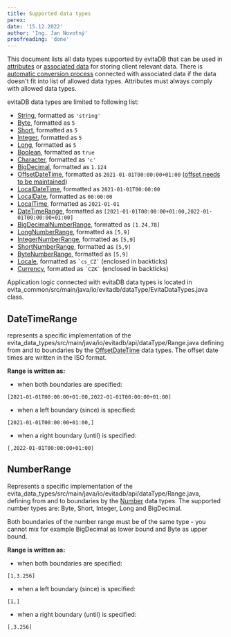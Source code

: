 ```yaml
---
title: Supported data types
perex:
date: '15.12.2022'
author: 'Ing. Jan Novotný'
proofreading: 'done'
---
```


This document lists all data types supported by evitaDB that can be used in [attributes](../index#attributes-unique-filterable-sortable-localized)
or [associated data](../index#associated-data) for storing client relevant data. There is
[automatic conversion process](associated_data_implicit_conversion) connected with associated data if the data
doesn't fit into list of allowed data types. Attributes must always comply with allowed data types.

evitaDB data types are limited to following list:

- [String](https://docs.oracle.com/en/java/javase/17/docs/api/java.base/java/lang/String.html), formatted as `'string'`
- [Byte](https://docs.oracle.com/en/java/javase/17/docs/api/java.base/java/lang/Byte.html), formatted as `5`
- [Short](https://docs.oracle.com/en/java/javase/17/docs/api/java.base/java/lang/Short.html), formatted as `5`
- [Integer](https://docs.oracle.com/en/java/javase/17/docs/api/java.base/java/lang/Integer.html), formatted as `5`
- [Long](https://docs.oracle.com/en/java/javase/17/docs/api/java.base/java/lang/Long.html), formatted as `5`
- [Boolean](https://docs.oracle.com/en/java/javase/17/docs/api/java.base/java/lang/Boolean.html), formatted as `true`
- [Character](https://docs.oracle.com/en/java/javase/17/docs/api/java.base/java/lang/Character.html), formatted as `'c'`
- [BigDecimal](https://docs.oracle.com/en/java/javase/17/docs/api/java.base/java/math/BigDecimal.html), formatted as `1.124`
- [OffsetDateTime](https://docs.oracle.com/en/java/javase/17/docs/api/java.base/java/time/OffsetDateTime.html), formatted as `2021-01-01T00:00:00+01:00` ([offset needs to be maintained](https://spin.atomicobject.com/2016/07/06/time-zones-offsets/))
- [LocalDateTime](https://docs.oracle.com/en/java/javase/17/docs/api/java.base/java/time/LocalDateTime.html), formatted as `2021-01-01T00:00:00`
- [LocalDate](https://docs.oracle.com/en/java/javase/17/docs/api/java.base/java/time/LocalDate.html), formatted as `00:00:00`
- [LocalTime](https://docs.oracle.com/en/java/javase/17/docs/api/java.base/java/time/LocalTime.html), formatted as `2021-01-01`
- [DateTimeRange](#datetimerange), formatted as `[2021-01-01T00:00:00+01:00,2022-01-01T00:00:00+01:00]`
- [BigDecimalNumberRange](#numberrange), formatted as `[1.24,78]`
- [LongNumberRange](#numberrange), formatted as `[5,9]`
- [IntegerNumberRange](#numberrange), formatted as `[5,9]`
- [ShortNumberRange](#numberrange), formatted as `[5,9]`
- [ByteNumberRange](#numberrange), formatted as `[5,9]`
- [Locale](https://docs.oracle.com/en/java/javase/17/docs/api/java.base/java/util/Locale.html), formatted as `` `cs_CZ` `` (enclosed in backticks)
- [Currency](https://docs.oracle.com/en/java/javase/17/docs/api/java.base/java/util/Currency.html), formatted as `` `CZK` `` (enclosed in backticks)

<Note type="info">
Application logic connected with evitaDB data types is located in 
<SourceClass>evita_common/src/main/java/io/evitadb/dataType/EvitaDataTypes.java</SourceClass>
class.
</Note>

## DateTimeRange

represents a specific implementation of the <SourceClass branch="POC">evita_data_types/src/main/java/io/evitadb/api/dataType/Range.java</SourceClass>
defining from and to boundaries
by the [OffsetDateTime](https://docs.oracle.com/en/java/javase/17/docs/api/java.base/java/time/OffsetDateTime.html) data
types. The offset date times are written in the ISO format.

**Range is written as:**

- when both boundaries are specified:

```
[2021-01-01T00:00:00+01:00,2022-01-01T00:00:00+01:00]
```

- when a left boundary (since) is specified:

```
[2021-01-01T00:00:00+01:00,]
```

- when a right boundary (until) is specified:

```
[,2022-01-01T00:00:00+01:00]
```

## NumberRange

Represents a specific implementation of the <SourceClass branch="POC">evita_data_types/src/main/java/io/evitadb/api/dataType/Range.java</SourceClass>,
defining from and to boundaries by the [Number](https://docs.oracle.com/en/java/javase/17/docs/api/java.base/java/lang/Number.html)
data types. The supported number types are: Byte, Short, Integer, Long and BigDecimal.

Both boundaries of the number range must be of the same type - you cannot mix for example BigDecimal as lower bound
and Byte as upper bound.

**Range is written as:**

- when both boundaries are specified:

```
[1,3.256]
```

- when a left boundary (since) is specified:

```
[1,]
```

- when a right boundary (until) is specified:

```
[,3.256]
```
